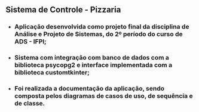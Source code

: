 ## Sistema de Controle - Pizzaria
- ### Aplicação desenvolvida como projeto final da disciplina de Análise e Projeto de Sistemas, do 2º período do curso de ADS - IFPI;

- ### Sistema com integração com banco de dados com a biblioteca psycopg2 e interface implementada com a biblioteca customtkinter;

- ### Foi realizada a documentação da aplicação, sendo composta pelos diagramas de casos de uso, de sequência e de classe.